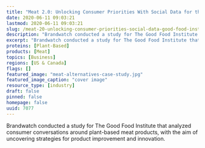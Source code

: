 ```yaml
---
title: "Meat 2.0: Unlocking Consumer Priorities With Social Data for the Good Food Institute"
date: 2020-06-11 09:03:21
lastmod: 2020-06-11 09:03:21
slug: /meat-20-unlocking-consumer-priorities-social-data-good-food-institute
description: "Brandwatch conducted a study for The Good Food Institute that analyzed consumer conversations around plant-based meat products, with the aim of uncovering strategies for product improvement and innovation."
excerpt: "Brandwatch conducted a study for The Good Food Institute that analyzed consumer conversations around plant-based meat products, with the aim of uncovering strategies for product improvement and innovation."
proteins: [Plant-Based]
products: [Meat]
topics: [Business]
regions: [US & Canada]
flags: []
featured_image: "meat-alternatives-case-study.jpg"
featured_image_caption: "cover image"
resource_type: [industry]
draft: false
pinned: false
homepage: false
uuid: 7077
---
```

Brandwatch conducted a study for The Good Food Institute that analyzed
consumer conversations around plant-based meat products, with the aim of
uncovering strategies for product improvement and innovation.
